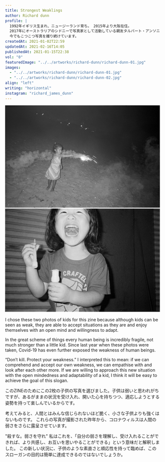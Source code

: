 ```yaml
---
title: Strongest Weaklings
author: Richard dunn
profile: |
  1992年イギリス生まれ、ニュージーランド育ち。 2015年より大阪在住。
  2017年にオーストラリアのシドニーで写真家として活動している親友タルバート・アンソニーを通じて写真を撮り始め、その後幾人かの友人のフィルム作品に感銘を受け、すぐにデジタルからフィルムに移行しました。
  今でもこつこつ写真を撮り続けています。
createdAt: 2021-01-02T22:59
updatedAt: 2021-02-16T14:05
publishedAt: 2021-01-15T22:38
vol: "0"
featuredImage: "../../artworks/richard-dunn/richard-dunn-01.jpg"
images:
  - "../../artworks/richard-dunn/richard-dunn-01.jpg"
  - "../../artworks/richard-dunn/richard-dunn-02.jpg"
align: "left"
writing: "horizontal"
instagram: "richard_james_dunn"
---
```


![](../../artworks/richard-dunn/richard-dunn-01.jpg)
![](../../artworks/richard-dunn/richard-dunn-02.jpg)

I chose these two photos of kids for this zine because although kids can be seen as weak, they are able to accept situations as they are and enjoy themselves with an open mind and willingness to adapt.

In the great scheme of things every human being is incredibly fragile, not much stronger than a little kid.
Since last year when these photos were taken, Covid-19 has even further exposed the weakness of human beings.

“Don’t kill. Protect your weakness.”
I interpreted this to mean: if we can comprehend and accept our own weakness, we can empathise with and look after each other more.
If we are willing to approach this new situation with the open mindedness and adaptability of a kid, I think it will be easy to achieve the goal of this slogan.

このZINEのためにこの2枚の子供の写真を選びました。子供は弱いと思われがちですが、あるがままの状況を受け入れ、開いた心を持ちつつ、適応しようとする姿勢を持って楽しんでいるからです。

考えてみると、人間とはみんな信じられないほど脆く、小さな子供よりも強くはないものです。
これらの写真が撮影された昨年から、コロナウィルスは人間の弱さをさらに露呈させています。

"殺すな。弱さを守れ"
私はこれを、「自分の弱さを理解し、受け入れることができれば、より共感し、お互いを思いやることができる」という意味だと解釈しました。
この新しい状況に、子供のような素直さと順応性を持って臨めば、このスローガンの目的は簡単に達成できるのではないでしょうか。
